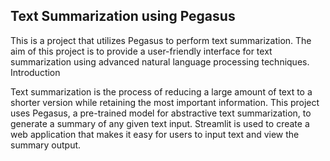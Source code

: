 ## Text Summarization using Pegasus

This is a project that utilizes Pegasus to perform text summarization. The aim of this project is to provide a user-friendly interface for text summarization using advanced natural language processing techniques.
Introduction

Text summarization is the process of reducing a large amount of text to a shorter version while retaining the most important information. This project uses Pegasus, a pre-trained model for abstractive text summarization, to generate a summary of any given text input. Streamlit is used to create a web application that makes it easy for users to input text and view the summary output.
